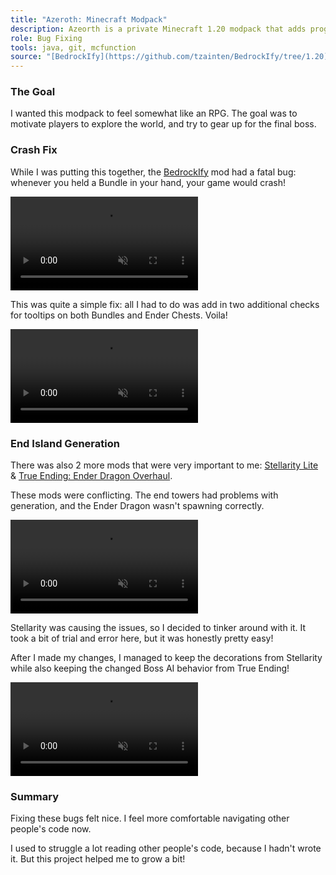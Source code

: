 ```yaml
---
title: "Azeroth: Minecraft Modpack"
description: Azeorth is a private Minecraft 1.20 modpack that adds progression elements to guide players towards the end.
role: Bug Fixing
tools: java, git, mcfunction
source: "[BedrockIfy](https://github.com/tzainten/BedrockIfy/tree/1.20), [Stellarity](https://github.com/tzainten/Stellarity-Lite-True-Ending-Compat)"
---
```


### The Goal
I wanted this modpack to feel somewhat like an RPG. The goal was to motivate players to explore the world, and try to gear up for the final boss.

### Crash Fix
While I was putting this together, the [BedrockIfy](https://modrinth.com/mod/bedrockify) mod had a fatal bug: whenever you held a Bundle in your hand, your game would crash!

<video class="fit-video" src="media/1.mp4#t=0.1" type="video/mp4" preload="metadata" controls muted></video>

This was quite a simple fix: all I had to do was add in two additional checks for tooltips on both Bundles and Ender Chests. Voila!

<video class="fit-video" src="media/9.mp4#t=0.1" type="video/mp4" preload="metadata" controls muted></video>

### End Island Generation

There was also 2 more mods that were very important to me: [Stellarity Lite](https://modrinth.com/datapack/stellarity-lite) & [True Ending: Ender Dragon Overhaul](https://modrinth.com/datapack/true-ending).

These mods were conflicting. The end towers had problems with generation, and the Ender Dragon wasn't spawning correctly.

<video class="fit-video" src="media/2.mp4#t=0.1" type="video/mp4" preload="metadata" controls muted></video>

Stellarity was causing the issues, so I decided to tinker around with it. It took a bit of trial and error here, but it was honestly pretty easy!

After I made my changes, I managed to keep the decorations from Stellarity while also keeping the changed Boss AI behavior from True Ending!

<video class="fit-video" src="media/z.mp4#t=0.1" type="video/mp4" preload="metadata" controls muted></video>

### Summary

Fixing these bugs felt nice. I feel more comfortable navigating other people's code now.

I used to struggle a lot reading other people's code, because I hadn't wrote it. But this project helped me to grow a bit!